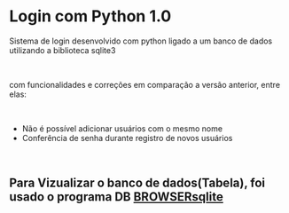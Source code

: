 <h1>Login com Python 1.0</h1>
<p>
  Sistema de login desenvolvido com python ligado a um banco de dados utilizando a biblioteca sqlite3
</p><br>

<p>
  com funcionalidades e  correções em comparação a versão anterior, entre elas:
</p><br>

<ul>
  <li>Não é possível adicionar usuários com o mesmo nome</li>
  <li>Conferência de senha durante registro de novos usuários</li>
</ul><br>

<h2>
  Para Vizualizar o banco de dados(Tabela), foi usado o programa DB <a href="https://sqlitebrowser.org/">BROWSERsqlite</a>
</h2>
